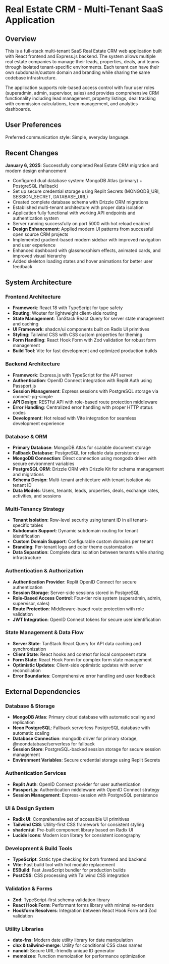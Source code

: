 # Real Estate CRM - Multi-Tenant SaaS Application

## Overview

This is a full-stack multi-tenant SaaS Real Estate CRM web application built with React frontend and Express.js backend. The system allows multiple real estate companies to manage their leads, properties, deals, and teams through isolated tenant-specific environments. Each tenant can have their own subdomain/custom domain and branding while sharing the same codebase infrastructure.

The application supports role-based access control with four user roles (superadmin, admin, supervisor, sales) and provides comprehensive CRM functionality including lead management, property listings, deal tracking with commission calculations, team management, and analytics dashboards.

## User Preferences

Preferred communication style: Simple, everyday language.

## Recent Changes

**January 6, 2025**: Successfully completed Real Estate CRM migration and modern design enhancement
- Configured dual database system: MongoDB Atlas (primary) + PostgreSQL (fallback)
- Set up secure credential storage using Replit Secrets (MONGODB_URI, SESSION_SECRET, DATABASE_URL)
- Created complete database schema with Drizzle ORM migrations
- Established multi-tenant architecture with proper data isolation
- Application fully functional with working API endpoints and authentication system
- Server running successfully on port 5000 with hot reload enabled
- **Design Enhancement**: Applied modern UI patterns from successful open source CRM projects
- Implemented gradient-based modern sidebar with improved navigation and user experience
- Enhanced dashboard with glassmorphism effects, animated cards, and improved visual hierarchy
- Added skeleton loading states and hover animations for better user feedback

## System Architecture

### Frontend Architecture
- **Framework**: React 18 with TypeScript for type safety
- **Routing**: Wouter for lightweight client-side routing
- **State Management**: TanStack React Query for server state management and caching
- **UI Framework**: shadcn/ui components built on Radix UI primitives
- **Styling**: Tailwind CSS with CSS custom properties for theming
- **Form Handling**: React Hook Form with Zod validation for robust form management
- **Build Tool**: Vite for fast development and optimized production builds

### Backend Architecture
- **Framework**: Express.js with TypeScript for the API server
- **Authentication**: OpenID Connect integration with Replit Auth using Passport.js
- **Session Management**: Express sessions with PostgreSQL storage via connect-pg-simple
- **API Design**: RESTful API with role-based route protection middleware
- **Error Handling**: Centralized error handling with proper HTTP status codes
- **Development**: Hot reload with Vite integration for seamless development experience

### Database & ORM
- **Primary Database**: MongoDB Atlas for scalable document storage
- **Fallback Database**: PostgreSQL for reliable data persistence  
- **MongoDB Connection**: Direct connection using mongodb driver with secure environment variables
- **PostgreSQL ORM**: Drizzle ORM with Drizzle Kit for schema management and migrations
- **Schema Design**: Multi-tenant architecture with tenant isolation via tenant ID
- **Data Models**: Users, tenants, leads, properties, deals, exchange rates, activities, and sessions

### Multi-Tenancy Strategy
- **Tenant Isolation**: Row-level security using tenant ID in all tenant-specific tables
- **Subdomain Support**: Dynamic subdomain routing for tenant identification
- **Custom Domain Support**: Configurable custom domains per tenant
- **Branding**: Per-tenant logo and color theme customization
- **Data Separation**: Complete data isolation between tenants while sharing infrastructure

### Authentication & Authorization
- **Authentication Provider**: Replit OpenID Connect for secure authentication
- **Session Storage**: Server-side sessions stored in PostgreSQL
- **Role-Based Access Control**: Four-tier role system (superadmin, admin, supervisor, sales)
- **Route Protection**: Middleware-based route protection with role validation
- **JWT Integration**: OpenID Connect tokens for secure user identification

### State Management & Data Flow
- **Server State**: TanStack React Query for API data caching and synchronization
- **Client State**: React hooks and context for local component state
- **Form State**: React Hook Form for complex form state management
- **Optimistic Updates**: Client-side optimistic updates with server reconciliation
- **Error Boundaries**: Comprehensive error handling and user feedback

## External Dependencies

### Database & Storage
- **MongoDB Atlas**: Primary cloud database with automatic scaling and replication
- **Neon PostgreSQL**: Fallback serverless PostgreSQL database with automatic scaling
- **Database Connection**: mongodb driver for primary storage, @neondatabase/serverless for fallback
- **Session Store**: PostgreSQL-backed session storage for secure session management
- **Environment Variables**: Secure credential storage using Replit Secrets

### Authentication Services
- **Replit Auth**: OpenID Connect provider for user authentication
- **Passport.js**: Authentication middleware with OpenID Connect strategy
- **Session Management**: Express-session with PostgreSQL persistence

### UI & Design System
- **Radix UI**: Comprehensive set of accessible UI primitives
- **Tailwind CSS**: Utility-first CSS framework for consistent styling
- **shadcn/ui**: Pre-built component library based on Radix UI
- **Lucide Icons**: Modern icon library for consistent iconography

### Development & Build Tools
- **TypeScript**: Static type checking for both frontend and backend
- **Vite**: Fast build tool with hot module replacement
- **ESBuild**: Fast JavaScript bundler for production builds
- **PostCSS**: CSS processing with Tailwind CSS integration

### Validation & Forms
- **Zod**: TypeScript-first schema validation library
- **React Hook Form**: Performant forms library with minimal re-renders
- **Hookform Resolvers**: Integration between React Hook Form and Zod validation

### Utility Libraries
- **date-fns**: Modern date utility library for date manipulation
- **clsx & tailwind-merge**: Utility for conditional CSS class names
- **nanoid**: Secure URL-friendly unique ID generator
- **memoizee**: Function memoization for performance optimization